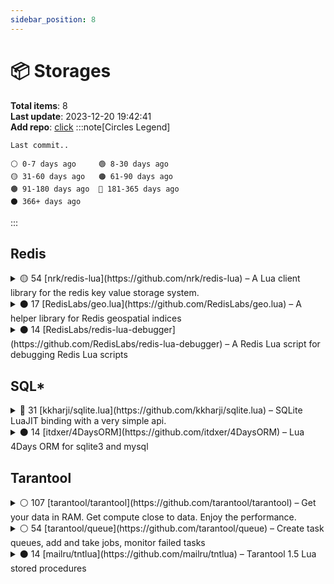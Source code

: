```yaml
---
sidebar_position: 8
---
```


# 📦 Storages

**Total items**: 8 \
**Last update**: 2023-12-20 19:42:41 \
**Add repo**: [click](https://github.com/AMD-NICK/awesome-lua/edit/master/README.md)
:::note[Circles Legend]

```
Last commit..

⚪ 0-7 days ago     🟢 8-30 days ago
🟡 31-60 days ago   🟠 61-90 days ago
🟤 91-180 days ago  🔴 181-365 days ago
⚫ 366+ days ago
```

:::

## Redis

<details>
<summary>🟡 54 [nrk/redis-lua](https://github.com/nrk/redis-lua) – A Lua client library for the redis key value storage system.</summary>

**Topics**: none \
**Watchers**: 56 **Forks**: 242 **Stars**: 721 **Issues**: 38 \
**Last commit**: 2023-11-06 (44 days ago) \
**Created at**: 2009-03-24 \
**License**: MIT License

</details>

<details>
<summary>⚫ 17 [RedisLabs/geo.lua](https://github.com/RedisLabs/geo.lua) – A helper library for Redis geospatial indices</summary>

**Topics**: none \
**Watchers**: 15 **Forks**: 22 **Stars**: 146 **Issues**: 4 \
**Last commit**: 2017-09-26 (2276 days ago) \
**Created at**: 2016-02-20 \
**License**: Other

</details>

<details>
<summary>⚫ 14 [RedisLabs/redis-lua-debugger](https://github.com/RedisLabs/redis-lua-debugger) – A Redis Lua script for debugging Redis Lua scripts</summary>

**Topics**: none \
**Watchers**: 14 **Forks**: 14 **Stars**: 87 **Issues**: 0 \
**Last commit**: 2015-09-25 (3008 days ago) \
**Created at**: 2014-12-31 \
**License**: MIT License

</details>


## SQL*

<details>
<summary>🔴 31 [kkharji/sqlite.lua](https://github.com/kkharji/sqlite.lua) – SQLite LuaJIT binding with a very simple api.</summary>

**Topics**: `database`, `luajit`, `luarocks`, `neovim`, `sqlite` \
**Watchers**: 6 **Forks**: 24 **Stars**: 416 **Issues**: 15 \
**Last commit**: 2023-05-08 (226 days ago) \
**Created at**: 2020-12-29 \
**License**: MIT License

</details>

<details>
<summary>⚫ 14 [itdxer/4DaysORM](https://github.com/itdxer/4DaysORM) – Lua 4Days ORM for sqlite3 and mysql</summary>

**Topics**: none \
**Watchers**: 12 **Forks**: 31 **Stars**: 92 **Issues**: 7 \
**Last commit**: 2021-03-01 (1024 days ago) \
**Created at**: 2013-08-16 \
**License**: MIT License

</details>


## Tarantool

<details>
<summary>⚪ 107 [tarantool/tarantool](https://github.com/tarantool/tarantool) – Get your data in RAM. Get compute close to data. Enjoy the performance.</summary>

**Topics**: `appserver`, `database`, `disk`, `in-memory`, `lua`, `msgpack`, `tarantool`, `transactions` \
**Watchers**: 156 **Forks**: 369 **Stars**: 3271 **Issues**: 1284 \
**Last commit**: 2023-12-20 (0 days ago) \
**Created at**: 2010-09-15 \
**License**: Other

</details>

<details>
<summary>⚪ 54 [tarantool/queue](https://github.com/tarantool/queue) – Create task queues, add and take jobs, monitor failed tasks</summary>

**Topics**: `lua`, `queue`, `tarantool` \
**Watchers**: 40 **Forks**: 51 **Stars**: 229 **Issues**: 29 \
**Last commit**: 2023-12-15 (5 days ago) \
**Created at**: 2013-05-07 \
**License**: Other

</details>

<details>
<summary>⚫ 14 [mailru/tntlua](https://github.com/mailru/tntlua) – Tarantool 1.5 Lua stored procedures</summary>

**Topics**: none \
**Watchers**: 18 **Forks**: 23 **Stars**: 82 **Issues**: 10 \
**Last commit**: 2017-08-30 (2303 days ago) \
**Created at**: 2011-09-30 \
**License**: BSD 2-Clause "Simplified" License

</details>


